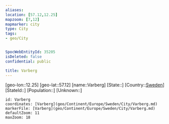 ```yaml
---
aliases: 
location: [57.12,12.25]
mapzoom: [7,12] 
mapmarker: city 
type: City
tags:
- geo/City


SpocWebEntityId: 35205
isDeleted: false
confidential: public

title: Varberg
---
```

[geo-lon::12.25]
[geo-lat::57.12]
[name::Varberg]
[State::]
[Country::[Sweden](geo/Continent/Europe/Sweden.md)]
[StateId::]
[Population::]
[Unknown::]


```leaflet
id: Varberg
coordinates: [Varberg](geo/Continent/Europe/Sweden/City/Varberg.md)
markerFile: [Varberg](geo/Continent/Europe/Sweden/City/Varberg.md)
defaultZoom: 11 
maxZoom: 18
```


